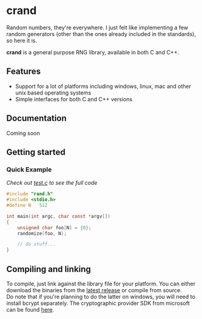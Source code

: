 # crand

Random numbers, they're everywhere. I just felt like implementing a few random generators (other than the ones
already included in the standards), so here it is.

**crand** is a general purpose RNG library, available in both C and C++.

## Features

- Support for a lot of platforms including windows, linux, mac and other unix based operating systems
- Simple interfaces for both C and C++ versions

## Documentation

Coming soon

## Getting started

### Quick Example

*Check out [test.c](test.c) to see the full code*
```c
#include "rand.h"
#include <stdio.h>
#define N   512

int main(int argc, char const *argv[])
{
    unsigned char foo[N] = {0};
    randomize(foo, N);

    // do stuff...
}
```

## Compiling and linking

To compile, just link against the library file for your platform.
You can either download the binaries from the [latest release](https://github.com/EddieBreeg/rand/releases/tag/v1.0)
or compile from source.\
Do note that if you're planning to do the latter on windows, you will need to install 
bcrypt separately. The cryptographic provider SDK from microsoft can be found [here](https://www.microsoft.com/en-us/download/details.aspx?id=30688).